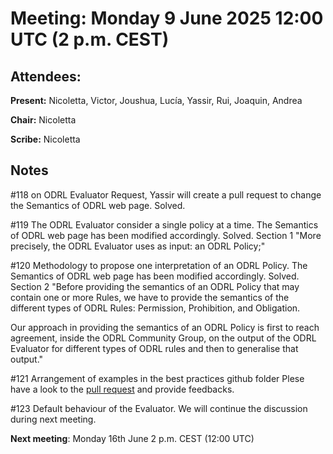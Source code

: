 # Meeting:  Monday 9 June 2025 12:00 UTC (2 p.m. CEST)

## Attendees: 

**Present:**  Nicoletta, Victor, Joushua, Lucía, Yassir, Rui, Joaquin, Andrea 

**Chair:**   Nicoletta

**Scribe:**  Nicoletta

## Notes

#118 on ODRL Evaluator Request, Yassir will create a pull request to change the Semantics of ODRL web page. Solved.

#119 The ODRL Evaluator consider a single policy at a time. The Semantics of ODRL web page has been modified accordingly. Solved.
Section 1
"More precisely, the ODRL Evaluator uses as input: an ODRL Policy;"

#120 Methodology to propose one interpretation of an ODRL Policy. The Semantics of ODRL web page has been modified accordingly. Solved.
Section 2
"Before providing the semantics of an ODRL Policy that may contain one or more Rules, we have to provide the semantics of the different types of ODRL Rules: Permission, Prohibition, and Obligation.

Our approach in providing the semantics of an ODRL Policy is first to reach agreement, inside the ODRL Community Group, on the output of the ODRL Evaluator for different types of ODRL rules and then to generalise that output."

#121 Arrangement of examples in the best practices github folder 
Plese have a look to the [pull request](https://github.com/w3c/odrl/pull/127/files) and provide feedbacks.

#123 Default behaviour of the Evaluator. We will continue the discussion during next meeting.

**Next meeting**: Monday 16th June 2 p.m. CEST (12:00 UTC)
